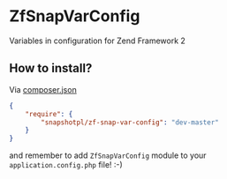 ZfSnapVarConfig
===============

Variables in configuration for Zend Framework 2

How to install?
---------------
Via [composer.json](https://getcomposer.org/)
```json
{
    "require": {
        "snapshotpl/zf-snap-var-config": "dev-master"
    }
}
```

and remember to add `ZfSnapVarConfig` module to your `application.config.php` file! :-)
